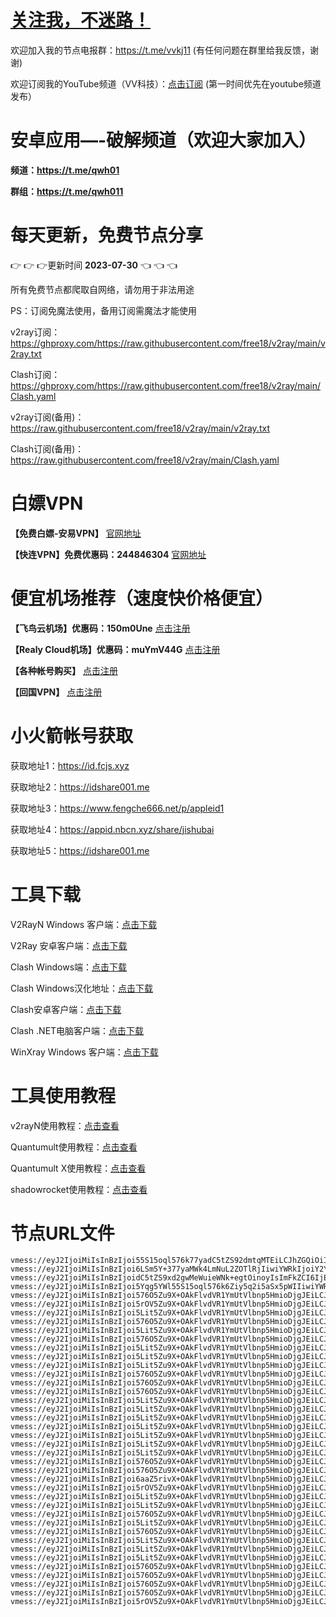 # [关注我，不迷路！](https://github.com/login?return_to=https%3A%2F%2Fgithub.com%2Fw379740999)

欢迎加入我的节点电报群：https://t.me/vvkj11
(有任何问题在群里给我反馈，谢谢)

欢迎订阅我的YouTube频道（VV科技）：[点击订阅](https://www.youtube.com/channel/UCqdGfxwYKrllrHv_Bc-9vAw?sub_confirmation=1)
(第一时间优先在youtube频道发布）

# 安卓应用—-破解频道（欢迎大家加入）

**频道：https://t.me/qwh01**

**群组：https://t.me/qwh011**

# 每天更新，免费节点分享
:point_right: :point_right: :point_right:更新时间 **2023-07-30** :point_left: :point_left: :point_left:

所有免费节点都爬取自网络，请勿用于非法用途

PS：订阅免魔法使用，备用订阅需魔法才能使用

v2ray订阅：https://ghproxy.com/https://raw.githubusercontent.com/free18/v2ray/main/v2ray.txt

Clash订阅：https://ghproxy.com/https://raw.githubusercontent.com/free18/v2ray/main/Clash.yaml

v2ray订阅(备用)：https://raw.githubusercontent.com/free18/v2ray/main/v2ray.txt

Clash订阅(备用)：https://raw.githubusercontent.com/free18/v2ray/main/Clash.yaml

# 白嫖VPN

**【免费白嫖-安易VPN】** [官网地址](https://www.anyi555.com/?mid=1033)

**【快连VPN】免费优惠码：244846304** [官网地址](https://pay.eradpd.xyz)

# 便宜机场推荐（速度快价格便宜）

**【飞鸟云机场】优惠码：150m0Une** [点击注册](https://feiniaoyun.info/#/register?code=150m0Une)

**【Realy Cloud机场】优惠码：muYmV44G** [点击注册](https://relay.casa/#/register?code=muYmV44G)

**【各种帐号购买】** [点击注册](https://wandoukj.eu.org/)

**【回国VPN】** [点击注册](https://wandoukj.eu.org/)

# 小火箭帐号获取
获取地址1：https://id.fcjs.xyz

获取地址2：https://idshare001.me

获取地址3：https://www.fengche666.net/p/appleid1

获取地址4：https://appid.nbcn.xyz/share/jishubai

获取地址5：https://idshare001.me

# 工具下载

V2RayN Windows 客户端：[点击下载](https://github.com/2dust/v2rayN/releases)

V2Ray 安卓客户端：[点击下载](https://github.com/2dust/v2rayNG/releases)

Clash Windows端：[点击下载](https://github.com/Fndroid/clash_for_windows_pkg/releases)

Clash Windows汉化地址：[点击下载](https://drive.google.com/file/d/1hLY1pedrIxA1u8sEkPWnMLEsQawD0nvf/view?usp=sharing)

Clash安卓客户端：[点击下载](https://github.com/naicfeng/ClashRForAndroid/releases)

Clash .NET电脑客户端：[点击下载](https://github.com/ClashDotNetFramework/experimental-clash/releases)

WinXray Windows 客户端：[点击下载](https://github.com/TheMRLL/WinXray/releases)

# 工具使用教程

v2rayN使用教程：[点击查看](https://youtu.be/MvJwoEo6-JU)

Quantumult使用教程：[点击查看](https://youtu.be/qCkjLMPKygw)

Quantumult X使用教程：[点击查看](https://youtu.be/ghZLHPEGfVc)

shadowrocket使用教程：[点击查看](https://youtu.be/kGKKr6WTrJc)

# 节点URL文件
```
vmess://eyJ2IjoiMiIsInBzIjoi55S15oql576k77yadC5tZS92dmtqMTEiLCJhZGQiOiIxNTQuOTIuOS4yMjYiLCJwb3J0IjoyMDUyLCJpZCI6IjUwYzZmNDk4LTljNDktNDliNC1iODdjLWZkYTY5ZDgyMmU1YyIsImFpZCI6MCwic2N5IjoiYXV0byIsIm5ldCI6IndzIiwiaG9zdCI6InV4eC52dGNzcy50b3AiLCJwYXRoIjoiL2JsdWUiLCJ0bHMiOiIifQ==
vmess://eyJ2IjoiMiIsInBzIjoi6LSm5Y+377yaMWk4LmNuL2ZOTlRjIiwiYWRkIjoiY2YtbHQuc2hhcmVjZW50cmUub25saW5lIiwicG9ydCI6ODAsImlkIjoiNWY3NTFjNmUtNTBiMS00Nzk3LWJhOGUtNmZmZTMyNGEwYmNlIiwiYWlkIjowLCJzY3kiOiJhZXMtMTI4LWdjbSIsIm5ldCI6IndzIiwiaG9zdCI6ImRwNC5pbG92ZXNjcC5jb20iLCJwYXRoIjoiL3NoaXJrZXIiLCJ0bHMiOiIifQ==
vmess://eyJ2IjoiMiIsInBzIjoidC5tZS9xd2gwMeWuieWNk+egtOinoyIsImFkZCI6IjEyMC4yMjYuNTAuODgiLCJwb3J0Ijo1MzMwMCwiaWQiOiIiLCJhaWQiOjAsInNjeSI6ImF1dG8iLCJuZXQiOiJ0Y3AiLCJ0bHMiOiIifQ==
vmess://eyJ2IjoiMiIsInBzIjoi5Yqg5YWl55S15oql576k6Ziy5q2i5aSx5pWIIiwiYWRkIjoiMTA0LjE4LjUxLjIwMyIsInBvcnQiOjIwNTIsImlkIjoiNTBjNmY0OTgtOWM0OS00OWI0LWI4N2MtZmRhNjlkODIyZTVjIiwiYWlkIjowLCJzY3kiOiJhdXRvIiwibmV0Ijoid3MiLCJob3N0IjoidXh4LnZ0Y3NzLnRvcCIsInBhdGgiOiIvYmx1ZSIsInRscyI6IiJ9
vmess://eyJ2IjoiMiIsInBzIjoi576O5Zu9X+OAkFlvdVR1YmUtVlbnp5HmioDjgJEiLCJhZGQiOiIxOTguNDEuMjA5LjcwIiwicG9ydCI6MjA1MiwiaWQiOiI1MGM2ZjQ5OC05YzQ5LTQ5YjQtYjg3Yy1mZGE2OWQ4MjJlNWMiLCJhaWQiOjAsInNjeSI6ImF1dG8iLCJuZXQiOiJ3cyIsImhvc3QiOiJ1eHgudnRjc3MudG9wIiwicGF0aCI6Ii9ibHVlIiwidGxzIjoiIn0=
vmess://eyJ2IjoiMiIsInBzIjoi5rOV5Zu9X+OAkFlvdVR1YmUtVlbnp5HmioDjgJEiLCJhZGQiOiIxNzMuMjQ1LjQ5LjIzNiIsInBvcnQiOjgwLCJpZCI6IjVmNzUxYzZlLTUwYjEtNDc5Ny1iYThlLTZmZmUzMjRhMGJjZSIsImFpZCI6MCwic2N5IjoiYXV0byIsIm5ldCI6IndzIiwiaG9zdCI6ImNhLmlsb3Zlc2NwLmNvbSIsInBhdGgiOiIvc2hpcmtlciIsInRscyI6IiJ9
vmess://eyJ2IjoiMiIsInBzIjoi5Lit5Zu9X+OAkFlvdVR1YmUtVlbnp5HmioDjgJEiLCJhZGQiOiI0Mi5rY2NpYzJwYS54eXoiLCJwb3J0Ijo1MDA0MiwiaWQiOiI4MzRlZDRkNi1iMGM1LTRiNGItOTZhNC1iMzA1NmEzZGM0NDEiLCJhaWQiOjAsInNjeSI6ImF1dG8iLCJuZXQiOiJ0Y3AiLCJ0bHMiOiIifQ==
vmess://eyJ2IjoiMiIsInBzIjoi576O5Zu9X+OAkFlvdVR1YmUtVlbnp5HmioDjgJEiLCJhZGQiOiI0NS41OC4xODAuNzAiLCJwb3J0Ijo0NDgwMiwiaWQiOiI0MTgwNDhhZi1hMjkzLTRiOTktOWIwYy05OGNhMzU4MGRkMjQiLCJhaWQiOjY0LCJzY3kiOiJhdXRvIiwibmV0IjoidGNwIiwidGxzIjoiIn0=
vmess://eyJ2IjoiMiIsInBzIjoi5Lit5Zu9X+OAkFlvdVR1YmUtVlbnp5HmioDjgJEiLCJhZGQiOiIxMjAuMjI2LjUwLjg4IiwicG9ydCI6NTMzMDAsImlkIjoiNDE4MDQ4YWYtYTI5My00Yjk5LTliMGMtOThjYTM1ODBkZDI0IiwiYWlkIjo2NCwic2N5IjoiYXV0byIsIm5ldCI6InRjcCIsInRscyI6IiJ9
vmess://eyJ2IjoiMiIsInBzIjoi576O5Zu9X+OAkFlvdVR1YmUtVlbnp5HmioDjgJEiLCJhZGQiOiJjZjEuOTkyNjg4Lnh5eiIsInBvcnQiOjgwODAsImlkIjoiZDNkZWQ1MDUtZjg5ZC00MDcwLWRhZmEtODI4OGZmYmFiZDMyIiwiYWlkIjowLCJzY3kiOiJhdXRvIiwibmV0Ijoid3MiLCJob3N0IjoidmNldTMudnBuNjYuZXUub3JnIiwicGF0aCI6Ii8iLCJ0bHMiOiIifQ==
vmess://eyJ2IjoiMiIsInBzIjoi5Lit5Zu9X+OAkFlvdVR1YmUtVlbnp5HmioDjgJEiLCJhZGQiOiIxMjAuMjI2LjUwLjg4IiwicG9ydCI6NTMzMDAsImlkIjoiNDE4MDQ4YWYtYTI5My00Yjk5LTliMGMtOThjYTM1ODBkZDI0IiwiYWlkIjo2NCwic2N5IjoiYXV0byIsIm5ldCI6InRjcCIsInRscyI6IiJ9
vmess://eyJ2IjoiMiIsInBzIjoi5Lit5Zu9X+OAkFlvdVR1YmUtVlbnp5HmioDjgJEiLCJhZGQiOiIxMDMuMTg0LjQ1LjIyIiwicG9ydCI6ODAsImlkIjoiZGQ0MWI1Y2ItYjcyZS00YThjLWM3NWEtM2VjYzkyOGQ2ZWIzIiwiYWlkIjowLCJzY3kiOiJhdXRvIiwibmV0Ijoid3MiLCJob3N0IjoiZWNjLnZ0Y3NzLnRvcCIsInBhdGgiOiIvYmx1ZSIsInRscyI6IiJ9
vmess://eyJ2IjoiMiIsInBzIjoi5Lit5Zu9X+OAkFlvdVR1YmUtVlbnp5HmioDjgJEiLCJhZGQiOiIxMDMuMTg0LjQ1LjIyMyIsInBvcnQiOjgwLCJpZCI6ImRkNDFiNWNiLWI3MmUtNGE4Yy1jNzVhLTNlY2M5MjhkNmViMyIsImFpZCI6MCwic2N5IjoiYXV0byIsIm5ldCI6IndzIiwiaG9zdCI6ImVjYy52dGNzcy50b3AiLCJwYXRoIjoiL2JsdWUiLCJ0bHMiOiIifQ==
vmess://eyJ2IjoiMiIsInBzIjoi576O5Zu9X+OAkFlvdVR1YmUtVlbnp5HmioDjgJEiLCJhZGQiOiJjZi1sdC5zaGFyZWNlbnRyZS5vbmxpbmUiLCJwb3J0Ijo4MCwiaWQiOiI0YTQ3ZTY4MC1kODYwLTRlNjMtOWZhNi04MTM4NTdmYjBmNDIiLCJhaWQiOjAsInNjeSI6ImF1dG8iLCJuZXQiOiJ3cyIsImhvc3QiOiJkZHAyLjE4MDguY2YiLCJwYXRoIjoiNGE0N2U2ODAiLCJ0bHMiOiIifQ==
vmess://eyJ2IjoiMiIsInBzIjoi576O5Zu9X+OAkFlvdVR1YmUtVlbnp5HmioDjgJEiLCJhZGQiOiJzcGVlZGlwLmV1Lm9yZyIsInBvcnQiOjgwODAsImlkIjoiNDRjNDhmYmUtY2ZiZi00MGVlLWIwZTQtMTJhMWNlYzRkYTY5IiwiYWlkIjowLCJzY3kiOiJhdXRvIiwibmV0Ijoid3MiLCJob3N0Ijoic3Nyc3ViLnYwMS5zc3JzdWIuY29tIiwicGF0aCI6Ii9hcGkvdjMvZG93bmxvYWQuZ2V0RmlsZSIsInRscyI6IiJ9
vmess://eyJ2IjoiMiIsInBzIjoi576O5Zu9X+OAkFlvdVR1YmUtVlbnp5HmioDjgJEiLCJhZGQiOiJjZjIuOTkyNjg4Lnh5eiIsInBvcnQiOjgwODAsImlkIjoiMGVhNjBlYmItNjMyZC00MjI2LTg5M2EtY2NjYzIwNTNkYmY1IiwiYWlkIjowLCJzY3kiOiJhdXRvIiwibmV0Ijoid3MiLCJob3N0IjoiaGF4dXMzLnZwbjY2LmV1Lm9yZyIsInBhdGgiOiIvIiwidGxzIjoiIn0=
vmess://eyJ2IjoiMiIsInBzIjoi5Lit5Zu9X+OAkFlvdVR1YmUtVlbnp5HmioDjgJEiLCJhZGQiOiJxemNuMi0wMS5kYWp1emkuY2MiLCJwb3J0IjoxNTU5OCwiaWQiOiJhYWFhYWFhYS1hYWFhLWFhYWEtYWFhYS1hYWFhYWFhYWFhYWEiLCJhaWQiOjAsInNjeSI6ImF1dG8iLCJuZXQiOiJ0Y3AiLCJ0bHMiOiIifQ==
vmess://eyJ2IjoiMiIsInBzIjoi5Lit5Zu9X+OAkFlvdVR1YmUtVlbnp5HmioDjgJEiLCJhZGQiOiIxNy5rY2NpYzJwYS54eXoiLCJwb3J0Ijo1MDAxNywiaWQiOiI4MzRlZDRkNi1iMGM1LTRiNGItOTZhNC1iMzA1NmEzZGM0NDEiLCJhaWQiOjAsInNjeSI6ImF1dG8iLCJuZXQiOiJ0Y3AiLCJ0bHMiOiIifQ==
vmess://eyJ2IjoiMiIsInBzIjoi5Lit5Zu9X+OAkFlvdVR1YmUtVlbnp5HmioDjgJEiLCJhZGQiOiIxMDMuMTg0LjQ0LjE3NyIsInBvcnQiOjgwLCJpZCI6ImRkNDFiNWNiLWI3MmUtNGE4Yy1jNzVhLTNlY2M5MjhkNmViMyIsImFpZCI6MCwic2N5IjoiYXV0byIsIm5ldCI6IndzIiwiaG9zdCI6ImVjYy52dGNzcy50b3AiLCJwYXRoIjoiL2JsdWUiLCJ0bHMiOiIifQ==
vmess://eyJ2IjoiMiIsInBzIjoi5Lit5Zu9X+OAkFlvdVR1YmUtVlbnp5HmioDjgJEiLCJhZGQiOiIxMDMuMTg0LjQ0LjE3MSIsInBvcnQiOjgwLCJpZCI6ImRkNDFiNWNiLWI3MmUtNGE4Yy1jNzVhLTNlY2M5MjhkNmViMyIsImFpZCI6MCwic2N5IjoiYXV0byIsIm5ldCI6IndzIiwiaG9zdCI6ImVjYy52dGNzcy50b3AiLCJwYXRoIjoiL2JsdWUiLCJ0bHMiOiIifQ==
vmess://eyJ2IjoiMiIsInBzIjoi5Lit5Zu9X+OAkFlvdVR1YmUtVlbnp5HmioDjgJEiLCJhZGQiOiJxemNuMi0wMS5kYWp1emkuY2MiLCJwb3J0IjoxNTU5OCwiaWQiOiJhYWFhYWFhYS1hYWFhLWFhYWEtYWFhYS1hYWFhYWFhYWFhYWEiLCJhaWQiOjAsInNjeSI6ImF1dG8iLCJuZXQiOiJ0Y3AiLCJ0bHMiOiIifQ==
vmess://eyJ2IjoiMiIsInBzIjoi5Lit5Zu9X+OAkFlvdVR1YmUtVlbnp5HmioDjgJEiLCJhZGQiOiIxMDMuMTg0LjQ0LjIxNSIsInBvcnQiOjgwLCJpZCI6ImRkNDFiNWNiLWI3MmUtNGE4Yy1jNzVhLTNlY2M5MjhkNmViMyIsImFpZCI6MCwic2N5IjoiYXV0byIsIm5ldCI6IndzIiwiaG9zdCI6ImVjYy52dGNzcy50b3AiLCJwYXRoIjoiL2JsdWUiLCJ0bHMiOiIifQ==
vmess://eyJ2IjoiMiIsInBzIjoi5Lit5Zu9X+OAkFlvdVR1YmUtVlbnp5HmioDjgJEiLCJhZGQiOiIxMDMuMTg0LjQ1LjExNiIsInBvcnQiOjgwLCJpZCI6ImRkNDFiNWNiLWI3MmUtNGE4Yy1jNzVhLTNlY2M5MjhkNmViMyIsImFpZCI6MCwic2N5IjoiYXV0byIsIm5ldCI6IndzIiwiaG9zdCI6ImVjYy52dGNzcy50b3AiLCJwYXRoIjoiL2JsdWUiLCJ0bHMiOiIifQ==
vmess://eyJ2IjoiMiIsInBzIjoi576O5Zu9X+OAkFlvdVR1YmUtVlbnp5HmioDjgJEiLCJhZGQiOiIxNzMuODIuNjcuMTk1IiwicG9ydCI6MzQ0MTIsImlkIjoiODI2MjBhNmUtZGJmZC00ZDU3LThhNTktOTAwNGE0YmI5ZTkyIiwiYWlkIjo2NCwic2N5IjoiYXV0byIsIm5ldCI6InRjcCIsInRscyI6IiJ9
vmess://eyJ2IjoiMiIsInBzIjoi576O5Zu9X+OAkFlvdVR1YmUtVlbnp5HmioDjgJEiLCJhZGQiOiIxNzIuNjQuMTA2LjEwNCIsInBvcnQiOjIwOTUsImlkIjoiNDE3ZDI3ZmItY2I5My0zYmQ4LTliZjctNzFjZDkxMzE5ODIxIiwiYWlkIjowLCJzY3kiOiJhdXRvIiwibmV0Ijoid3MiLCJob3N0IjoiYW1zenguNjY2NjY2NTQueHl6IiwicGF0aCI6Ii9oZ2NlZm9tbiIsInRscyI6IiJ9
vmess://eyJ2IjoiMiIsInBzIjoi6aaZ5rivX+OAkFlvdVR1YmUtVlbnp5HmioDjgJEiLCJhZGQiOiIxNTQuOTIuOS4xNDkiLCJwb3J0Ijo4MCwiaWQiOiJkZDQxYjVjYi1iNzJlLTRhOGMtYzc1YS0zZWNjOTI4ZDZlYjMiLCJhaWQiOjAsInNjeSI6ImF1dG8iLCJuZXQiOiJ3cyIsImhvc3QiOiJlY2MudnRjc3MudG9wIiwicGF0aCI6Ii9ibHVlIiwidGxzIjoiIn0=
vmess://eyJ2IjoiMiIsInBzIjoi5rOV5Zu9X+OAkFlvdVR1YmUtVlbnp5HmioDjgJEiLCJhZGQiOiIxNzMuMjQ1LjQ5LjY1IiwicG9ydCI6MjA4MiwiaWQiOiIwYWZiOGIyYy0xNDlhLTQ5YTgtZTkwZi1kNzc4ODRhYzkyMmYiLCJhaWQiOjAsInNjeSI6ImF1dG8iLCJuZXQiOiJ3cyIsImhvc3QiOiJlY2MudnRjc3MudG9wIiwicGF0aCI6Ii9ibHVlIiwidGxzIjoiIn0=
vmess://eyJ2IjoiMiIsInBzIjoi5Lit5Zu9X+OAkFlvdVR1YmUtVlbnp5HmioDjgJEiLCJhZGQiOiIxMDMuMTg0LjQ0LjE1NSIsInBvcnQiOjQ0MywiaWQiOiJkZDQxYjVjYi1iNzJlLTRhOGMtYzc1YS0zZWNjOTI4ZDZlYjMiLCJhaWQiOjAsInNjeSI6ImF1dG8iLCJuZXQiOiJ3cyIsImhvc3QiOiJlY2MudnRjc3MudG9wIiwicGF0aCI6Ii9ibHVlIiwidGxzIjoidGxzIn0=
vmess://eyJ2IjoiMiIsInBzIjoi5Lit5Zu9X+OAkFlvdVR1YmUtVlbnp5HmioDjgJEiLCJhZGQiOiIxMDMuMTg0LjQ0Ljk5IiwicG9ydCI6ODAsImlkIjoiZGQ0MWI1Y2ItYjcyZS00YThjLWM3NWEtM2VjYzkyOGQ2ZWIzIiwiYWlkIjowLCJzY3kiOiJhdXRvIiwibmV0Ijoid3MiLCJob3N0IjoiZWNjLnZ0Y3NzLnRvcCIsInBhdGgiOiIvYmx1ZSIsInRscyI6IiJ9
vmess://eyJ2IjoiMiIsInBzIjoi576O5Zu9X+OAkFlvdVR1YmUtVlbnp5HmioDjgJEiLCJhZGQiOiJjZG4ubmFydXRvcy50b3AiLCJwb3J0Ijo4ODgwLCJpZCI6IjRiNWU0NTY1LTMyMmYtNDIyMy1hODkxLTc4YTg0ZjE4OTcyNiIsImFpZCI6MCwic2N5IjoiYXV0byIsIm5ldCI6IndzIiwiaG9zdCI6ImV1LmpoLnlqMjAyMi5ncSIsInBhdGgiOiIvUnBUNmtaamt3NDVFZW5tVGNEWVdzIiwidGxzIjoiIn0=
vmess://eyJ2IjoiMiIsInBzIjoi5Lit5Zu9X+OAkFlvdVR1YmUtVlbnp5HmioDjgJEiLCJhZGQiOiIxMDMuMTg0LjQ0LjE0OSIsInBvcnQiOjQ0MywiaWQiOiJkZDQxYjVjYi1iNzJlLTRhOGMtYzc1YS0zZWNjOTI4ZDZlYjMiLCJhaWQiOjAsInNjeSI6ImF1dG8iLCJuZXQiOiJ3cyIsImhvc3QiOiJlY2MudnRjc3MudG9wIiwicGF0aCI6Ii9ibHVlIiwidGxzIjoidGxzIn0=
vmess://eyJ2IjoiMiIsInBzIjoi576O5Zu9X+OAkFlvdVR1YmUtVlbnp5HmioDjgJEiLCJhZGQiOiIxNjIuMTU5LjEzMC4xOTgiLCJwb3J0Ijo4MCwiaWQiOiI1Zjc1MWM2ZS01MGIxLTQ3OTctYmE4ZS02ZmZlMzI0YTBiY2UiLCJhaWQiOjAsInNjeSI6ImF1dG8iLCJuZXQiOiJ3cyIsImhvc3QiOiJkcDQuc2Nwcm94eS50b3AiLCJwYXRoIjoiL3NoaXJrZXIiLCJ0bHMiOiIifQ==
vmess://eyJ2IjoiMiIsInBzIjoi5Lit5Zu9X+OAkFlvdVR1YmUtVlbnp5HmioDjgJEiLCJhZGQiOiIxMDMuMTg0LjQ0LjM1IiwicG9ydCI6ODAsImlkIjoiZGQ0MWI1Y2ItYjcyZS00YThjLWM3NWEtM2VjYzkyOGQ2ZWIzIiwiYWlkIjowLCJzY3kiOiJhdXRvIiwibmV0Ijoid3MiLCJob3N0IjoiZWNjLnZ0Y3NzLnRvcCIsInBhdGgiOiIvYmx1ZSIsInRscyI6IiJ9
vmess://eyJ2IjoiMiIsInBzIjoi5Lit5Zu9X+OAkFlvdVR1YmUtVlbnp5HmioDjgJEiLCJhZGQiOiIxMDMuMTg0LjQ0LjEzNiIsInBvcnQiOjQ0MywiaWQiOiJkZDQxYjVjYi1iNzJlLTRhOGMtYzc1YS0zZWNjOTI4ZDZlYjMiLCJhaWQiOjAsInNjeSI6ImF1dG8iLCJuZXQiOiJ3cyIsImhvc3QiOiJlY2MudnRjc3MudG9wIiwicGF0aCI6Ii9ibHVlIiwidGxzIjoidGxzIn0=
vmess://eyJ2IjoiMiIsInBzIjoi5Lit5Zu9X+OAkFlvdVR1YmUtVlbnp5HmioDjgJEiLCJhZGQiOiIxMDMuMTg0LjQ1LjEwMiIsInBvcnQiOjgwLCJpZCI6ImRkNDFiNWNiLWI3MmUtNGE4Yy1jNzVhLTNlY2M5MjhkNmViMyIsImFpZCI6MCwic2N5IjoiYXV0byIsIm5ldCI6IndzIiwiaG9zdCI6ImVjYy52dGNzcy50b3AiLCJwYXRoIjoiL2JsdWUiLCJ0bHMiOiIifQ==
vmess://eyJ2IjoiMiIsInBzIjoi576O5Zu9X+OAkFlvdVR1YmUtVlbnp5HmioDjgJEiLCJhZGQiOiIxNjIuMTU5LjEzMy4xMzAiLCJwb3J0IjoyMDk1LCJpZCI6IjQxN2QyN2ZiLWNiOTMtM2JkOC05YmY3LTcxY2Q5MTMxOTgyMSIsImFpZCI6MCwic2N5IjoiYXV0byIsIm5ldCI6IndzIiwiaG9zdCI6ImFtc3p4LjY2NjY2NjU0Lnh5eiIsInBhdGgiOiIvaGdjZWZvbW4iLCJ0bHMiOiIifQ==
vmess://eyJ2IjoiMiIsInBzIjoi576O5Zu9X+OAkFlvdVR1YmUtVlbnp5HmioDjgJEiLCJhZGQiOiI2NC4zMi40LjYiLCJwb3J0Ijo1MDAwNSwiaWQiOiI0MTgwNDhhZi1hMjkzLTRiOTktOWIwYy05OGNhMzU4MGRkMjQiLCJhaWQiOjY0LCJzY3kiOiJhdXRvIiwibmV0IjoidGNwIiwidGxzIjoiIn0=
vmess://eyJ2IjoiMiIsInBzIjoi576O5Zu9X+OAkFlvdVR1YmUtVlbnp5HmioDjgJEiLCJhZGQiOiI2Ny4yMS44NC4yMTYiLCJwb3J0Ijo0NzA4OCwiaWQiOiJiOWEzMDVhOS0xZmYyLTRlYzEtYjMzOC05MzM1NTU4MzNiYWEiLCJhaWQiOjY0LCJzY3kiOiJhdXRvIiwibmV0IjoidGNwIiwidGxzIjoiIn0=
vmess://eyJ2IjoiMiIsInBzIjoi576O5Zu9X+OAkFlvdVR1YmUtVlbnp5HmioDjgJEiLCJhZGQiOiIxNDAuOTkuMTI5LjI0NCIsInBvcnQiOjQ4OTAxLCJpZCI6IjQxODA0OGFmLWEyOTMtNGI5OS05YjBjLTk4Y2EzNTgwZGQyNCIsImFpZCI6NjQsInNjeSI6ImF1dG8iLCJuZXQiOiJ0Y3AiLCJ0bHMiOiIifQ==
vmess://eyJ2IjoiMiIsInBzIjoi5rOV5Zu9X+OAkFlvdVR1YmUtVlbnp5HmioDjgJEiLCJhZGQiOiIxNTYuMjQ5LjE4LjE2MSIsInBvcnQiOjQyMjkyLCJpZCI6IjQxODA0OGFmLWEyOTMtNGI5OS05YjBjLTk4Y2EzNTgwZGQyNCIsImFpZCI6NjQsInNjeSI6ImF1dG8iLCJuZXQiOiJ0Y3AiLCJ0bHMiOiIifQ==
```
